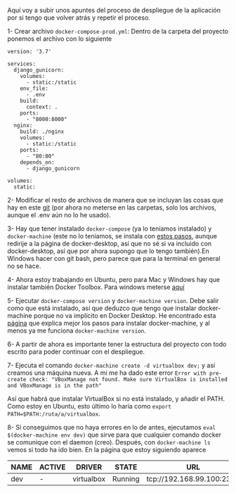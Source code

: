 Aquí voy a subir unos apuntes del proceso de despliegue de la aplicación por si tengo que volver atrás y repetir el proceso.

1- Crear archivo ``docker-compose-prod.yml``: Dentro de la carpeta del proyecto ponemos el archivo con lo siguiente 

```
version: '3.7'

services:
  django_gunicorn:
    volumes:
      - static:/static
    env_file:
      - .env
    build:
      context: .
    ports:
      - "8000:8000"
  nginx:
    build: ./nginx
    volumes:
      - static:/static
    ports:
      - "80:80"
    depends_on:
      - django_gunicorn

volumes:
  static:
```

2- Modificar el resto de archivos de manera que se incluyan las cosas que hay en este [git](https://github.com/dotja/django-docker-compose) (por ahora no meterse en las carpetas, solo los archivos, aunque el .env aún no lo he usado).

3- Hay que tener instalado ``docker-compose`` (ya lo teníamos instalado) y ``docker-machine`` (este no lo teníamos, se instala con [estos pasos](https://github.com/dotja/django-docker-compose), aunque redirije a la página de docker-desktop, así que no sé si va incluido con docker-desktop, así que por ahora supongo que lo tengo también).En Windows hacer con git bash, pero parece que para la terminal en general no se hace.

4- Ahora estoy trabajando en Ubuntu, pero para Mac y Windows hay que instalar también Docker Toolbox. Para windows meterse [aquí](https://docker-docs.uclv.cu/toolbox/toolbox_install_windows/)

5- Ejecutar ``docker-compose version`` y ``docker-machine version``. Debe salir como que está instalado, así que deduzco que tengo que instalar docker-machine porque no va implícito en Docker Desktop. He encontrado esta [página](https://gdevillele.github.io/machine/install-machine/) que explica mejor los pasos para instalar docker-machine, y al menos ya me funciona ``docker-machine version``.

6- A partir de ahora es importante tener la estructura del proyecto con todo escrito para poder continuar con el despliegue.

7- Ejecuta el comando ``docker-machine create -d virtualbox dev;`` y así creamos una máquina nueva. A mi me ha dado este error 
``
Error with pre-create check: "VBoxManage not found. Make sure VirtualBox is installed and VBoxManage is in the path"
``

Así que habrá que instalar VirtualBox si no está instalado, y añadir el PATH. Como estoy en Ubuntu, esto último lo haría como ``export PATH=$PATH:/ruta/a/virtualbox``.

8- Si conseguimos que no haya errores en lo de antes, ejecutamos ``eval $(docker-machine env dev)`` que sirve para que cualquier comando docker se comunique con el daemon (creo). Después, con ``docker-machine ls`` vemos si todo ha ido bien. En la página que estoy siguiendo aparece 

| NAME | ACTIVE | DRIVER      | STATE   | URL                       | SWARM | DOCKER   | ERRORS |
|------|--------|-------------|---------|---------------------------|-------|----------|--------|
| dev  | -      | virtualbox  | Running | tcp://192.168.99.100:2376 |       | v18.09.3 |        |

